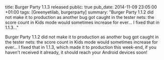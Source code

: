 title: Burger Party 1.1.3 released
public: true
pub_date: 2014-11-09 23:05:00 +01:00
tags: [Greenyetilab, burgerparty]
summary: "Burger Party 1.1.2 did not make it to production as another bug got caught in the tester nets: the score count in Kids mode would sometimes increase for ever... I fixed that in 1.1.3..."


Burger Party 1.1.2 did not make it to production as another bug got caught in the tester nets: the score count in Kids mode would sometimes increase for ever... I fixed that in 1.1.3, which made it to production this week-end, if you haven't received it already, it should reach your Android devices soon!
